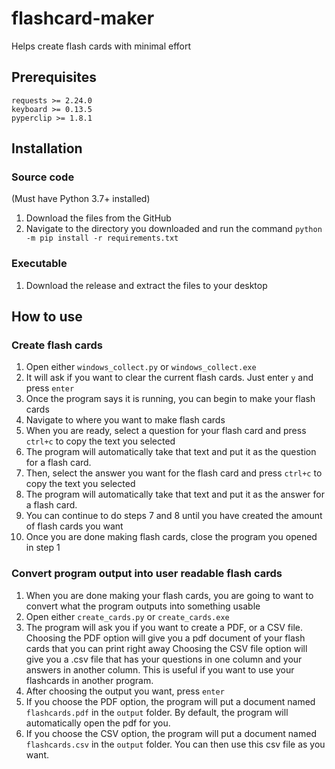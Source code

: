 # flashcard-maker
Helps create flash cards with minimal effort

## Prerequisites
```
requests >= 2.24.0
keyboard >= 0.13.5
pyperclip >= 1.8.1
```



## Installation

### Source code
(Must have Python 3.7+ installed)
1. Download the files from the GitHub
2. Navigate to the directory you downloaded and run the command `python -m pip install -r requirements.txt`

### Executable

1. Download the release and extract the files to your desktop



## How to use

### Create flash cards

1. Open either `windows_collect.py` or `windows_collect.exe`
2. It will ask if you want to clear the current flash cards. Just enter `y` and press `enter`
3. Once the program says it is running, you can begin to make your flash cards
4. Navigate to where you want to make flash cards
5. When you are ready, select a question for your flash card and press `ctrl+c` to copy the text you selected
6. The program will automatically take that text and put it as the question for a flash card. 
7. Then, select the answer you want for the flash card and press `ctrl+c` to copy the text you selected
8. The program will automatically take that text and put it as the answer for a flash card.
9. You can continue to do steps 7 and 8 until you have created the amount of flash cards you want
10. Once you are done making flash cards, close the program you opened in step 1

### Convert program output into user readable flash cards

1. When you are done making your flash cards, you are going to want to convert what the program outputs into something usable
2. Open either `create_cards.py` or `create_cards.exe`
3. The program will ask you if you want to create a PDF, or a CSV file. Choosing the PDF option will give you a pdf document of your flash cards that you can print right away
Choosing the CSV file option will give you a .csv file that has your questions in one column and your answers in another column. This is useful if you want to use your flashcards in another program.
4. After choosing the output you want, press `enter`
5. If you choose the PDF option, the program will put a document named `flashcards.pdf` in the `output` folder. By default, the program will automatically open the pdf for you.
6. If you choose the CSV option, the program will put a document named `flashcards.csv` in the `output` folder. You can then use this csv file as you want.
